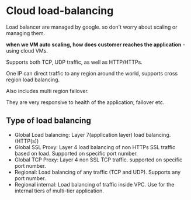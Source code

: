# Cloud load-balancing

Load balancer are managed by google. so don't worry about scaling or managing them.

**when we VM auto scaling, how does customer reaches the application** - using cloud VMs.

Supports both TCP, UDP traffic, as well as HTTP/HTTPs.

One IP can direct traffic to any region around the world, supports cross region load balancing.

Also includes multi region failover.

They are very responsive to health of the application, failover etc.

## Type of load balancing

- Global Load balancing: Layer 7(application layer) load balancing. (HTTP(s))
- Global SSL Proxy: Layer 4 load balancing of non HTTPs SSL traffic based on load. Supported on specific port number.
- Global TCP Proxy: Layer 4 non SSL TCP traffic. supported on specific port number.
- Regional: Load balancing of any traffic (TCP and UDP). Supports any port number.
- Regional internal: Load balancing of traffic inside VPC. Use for the internal tiers of multi-tier application.
